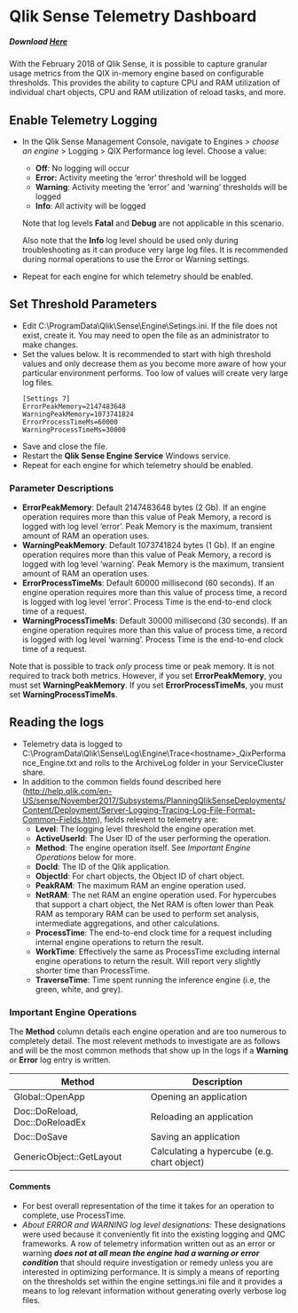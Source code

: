 # Qlik Sense Telemetry Dashboard
##### Download [Here](https://github.com/eapowertools/qs-telemetry-dashboard/releases)
With the February 2018 of Qlik Sense, it is possible to capture granular usage metrics from the QIX in-memory engine based on configurable thresholds.  This provides the ability to capture CPU and RAM utilization of individual chart objects, CPU and RAM utilization of reload tasks, and more.

## Enable Telemetry Logging
 - In the Qlik Sense Management Console, navigate to Engines >  _choose an engine_ > Logging > QIX Performance log level.  Choose a value:
	 - **Off**: No logging will occur
	 - **Error:** Activity meeting the ‘error’ threshold will be logged
	 - **Warning**: Activity meeting the ‘error’ and ‘warning’ thresholds will be logged
	 - **Info**: All activity will be logged

	Note that log levels **Fatal** and **Debug** are not applicable in this scenario.

	Also note that the **Info** log level should be used only during troubleshooting as it can produce very large log files.  It is recommended during normal operations to use the Error or Warning settings.

 - Repeat for each engine for which telemetry should be enabled.


## Set Threshold Parameters
 - Edit C:\ProgramData\Qlik\Sense\Engine\Setings.ini.  If the file does not exist, create it.  You may need to open the file as an administrator to make changes.
 - Set the values below.  It is recommended to start with high threshold values and only decrease them as you become more aware of how your particular environment performs.  Too low of values will create very large log files.
    ```
    [Settings 7]
    ErrorPeakMemory=2147483648
    WarningPeakMemory=1073741824
    ErrorProcessTimeMs=60000
    WarningProcessTimeMs=30000
    ```
 - Save and close the file.
 - Restart the **Qlik Sense Engine Service** Windows service.
 - Repeat for each engine for which telemetry should be enabled.
 
 
 ### Parameter Descriptions
 - **ErrorPeakMemory**: Default 2147483648 bytes (2 Gb).  If an engine operation requires more than this value of Peak Memory, a record is logged with log level ‘error’.  Peak Memory is the maximum, transient amount of RAM an operation uses.
 - **WarningPeakMemory**: Default 1073741824 bytes (1 Gb).  If an engine operation requires more than this value of Peak Memory, a record is logged with log level ‘warning’.  Peak Memory is the maximum, transient amount of RAM an operation uses.
 - **ErrorProcessTimeMs**: Default 60000 millisecond (60 seconds).  If an engine operation requires more than this value of process time, a record is logged with log level ‘error’.  Process Time is the end-to-end clock time of a request.
 - **WarningProcessTimeMs**: Default 30000 millisecond (30 seconds).  If an engine operation requires more than this value of process time, a record is logged with log level ‘warning’.  Process Time is the end-to-end clock time of a request.

Note that is possible to track _only_ process time or peak memory.  It is not required to track both metrics. However, if you set **ErrorPeakMemory**, you must set **WarningPeakMemory**. If you set **ErrorProcessTimeMs**, you must set **WarningProcessTimeMs**.


## Reading the logs
 - Telemetry data is logged to C:\ProgramData\Qlik\Sense\Log\Engine\Trace\<hostname>_QixPerformance_Engine.txt and rolls to the ArchiveLog folder in your ServiceCluster share.
 - In addition to the common fields found described here (http://help.qlik.com/en-US/sense/November2017/Subsystems/PlanningQlikSenseDeployments/Content/Deployment/Server-Logging-Tracing-Log-File-Format-Common-Fields.htm), fields relevent to telemetry are:
	 - **Level**: The logging level threshold the engine operation met.
	 - **ActiveUserId**: The User ID of the user performing the operation.
	 - **Method**: The engine operation itself. See _Important Engine Operations_ below for more.
	 - **DocId**: The ID of the Qlik application.
	 - **ObjectId**: For chart objects, the Object ID of chart object.
	 - **PeakRAM**: The maximum RAM an engine operation used.
	 - **NetRAM**: The net RAM an engine operation used. For hypercubes that support a chart object, the Net RAM is often lower than Peak RAM as temporary RAM can be used to perform set analysis, intermediate aggregations, and other calculations.
	 - **ProcessTime**: The end-to-end clock time for a request including internal engine operations to return the result.
	 - **WorkTime**: Effectively the same as ProcessTime excluding internal engine operations to return the result.  Will report very slightly shorter time than ProcessTime.
	 - **TraverseTime**: Time spent running the inference engine (i.e, the green, white, and grey).

### Important Engine Operations
The **Method** column details each engine operation and are too numerous to completely detail. The most relevent methods to investigate are as follows and will be the most common methods that show up in the logs if a **Warning** or  **Error** log entry is written.

Method|Description
------|-----------
Global::OpenApp|Opening an application
Doc::DoReload, Doc::DoReloadEx|Reloading an application
Doc::DoSave|Saving an application
GenericObject::GetLayout|Calculating a hypercube (e.g. chart object)


#### Comments
 - For best overall representation of the time it takes for an operation to complete, use ProcessTime.
 - _About ERROR and WARNING log level designations:_ These designations were used because it conveniently fit into the existing logging and QMC frameworks. A row of telemetry information written out as an error or warning **_does not at all mean the engine had a warning or error condition_** that should require investigation or remedy unless you are interested in optimizing performance. It is simply a means of reporting on the thresholds set within the engine settings.ini file and it provides a means to log relevant information without generating overly verbose log files.
